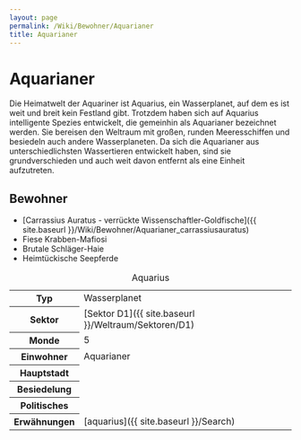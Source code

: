 ```yaml
---
layout: page
permalink: /Wiki/Bewohner/Aquarianer
title: Aquarianer
---
```



# Aquarianer


Die Heimatwelt der Aquariner ist Aquarius, ein Wasserplanet, auf dem es ist weit und breit kein Festland gibt. Trotzdem haben sich auf Aquarius intelligente Spezies entwickelt, die gemeinhin als Aquarianer bezeichnet werden. Sie bereisen den Weltraum mit großen, runden Meeresschiffen und besiedeln auch andere Wasserplaneten. Da sich die Aquarianer aus unterschiedlichsten Wassertieren entwickelt haben, sind sie grundverschieden und auch weit davon entfernt als eine Einheit aufzutreten.

## Bewohner

- [Carrassius Auratus - verrückte Wissenschaftler-Goldfische]({{ site.baseurl }}/Wiki/Bewohner/Aquarianer_carrassiusauratus)
- Fiese Krabben-Mafiosi
- Brutale Schläger-Haie
- Heimtückische Seepferde



<aside>
<table data-type="planet">
<caption>Aquarius</caption>
<tbody>
<tr><th>Typ</th><td>Wasserplanet</td></tr>
<tr><th>Sektor</th><td>[Sektor D1]({{ site.baseurl }}/Weltraum/Sektoren/D1)</td></tr>
<tr><th>Monde</th><td>5</td></tr>
<tr><th>Einwohner</th><td>Aquarianer</td></tr>
<tr><th>Hauptstadt</th><td> </td></tr>
<tr><th>Besiedelung</th><td> </td></tr>
<tr><th>Politisches</th><td> </td></tr>
<tr><th>Erwähnungen</th><td>[aquarius]({{ site.baseurl }}/Search)</td></tr>
</tbody>
</table>
</aside>

